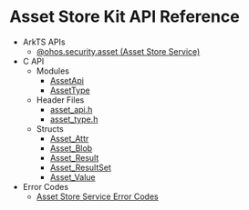 # Asset Store Kit API Reference

- ArkTS APIs
  - [@ohos.security.asset (Asset Store Service)](js-apis-asset.md)
- C API
  - Modules
    - [AssetApi](_asset_api.md)
    - [AssetType](_asset_type.md)
  - Header Files
    - [asset_api.h](asset__api_8h.md)
    - [asset_type.h](asset__type_8h.md)
  - Structs
    - [Asset_Attr](_asset___attr.md)
    - [Asset_Blob](_asset___blob.md)
    - [Asset_Result](_asset___result.md)
    - [Asset_ResultSet](_asset___result_set.md)
    - [Asset_Value](union_asset___value.md)
- Error Codes
  - [Asset Store Service Error Codes](errorcode-asset.md)
